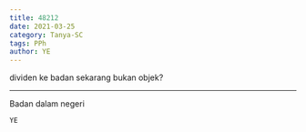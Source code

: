 ```yaml
---
title: 48212
date: 2021-03-25
category: Tanya-SC
tags: PPh
author: YE
---
```


dividen ke badan sekarang bukan objek?

---

Badan dalam negeri

`YE`
